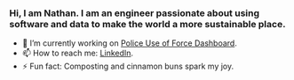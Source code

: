 ### Hi, I am Nathan. I am an engineer passionate about using software and data to make the world a more sustainable place.


- 🔭 I’m currently working on [Police Use of Force Dashboard](a.humanrightsfirst.dev).
- 📫 How to reach me: [LinkedIn](https://www.linkedin.com/in/n8mcdunna/).
- ⚡ Fun fact: Composting and cinnamon buns spark my joy.

